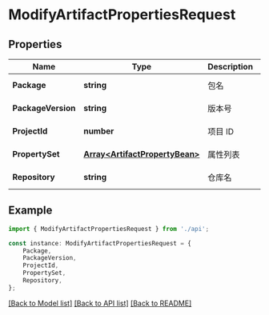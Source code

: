 # ModifyArtifactPropertiesRequest


## Properties

Name | Type | Description | Notes
------------ | ------------- | ------------- | -------------
**Package** | **string** | 包名 | [default to undefined]
**PackageVersion** | **string** | 版本号 | [default to undefined]
**ProjectId** | **number** | 项目 ID | [default to undefined]
**PropertySet** | [**Array&lt;ArtifactPropertyBean&gt;**](ArtifactPropertyBean.md) | 属性列表 | [default to undefined]
**Repository** | **string** | 仓库名 | [default to undefined]

## Example

```typescript
import { ModifyArtifactPropertiesRequest } from './api';

const instance: ModifyArtifactPropertiesRequest = {
    Package,
    PackageVersion,
    ProjectId,
    PropertySet,
    Repository,
};
```

[[Back to Model list]](../README.md#documentation-for-models) [[Back to API list]](../README.md#documentation-for-api-endpoints) [[Back to README]](../README.md)
